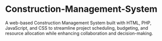 # Construction-Management-System
 A web-based Construction Management System built with HTML, PHP, JavaScript, and CSS to streamline project scheduling, budgeting, and resource allocation while enhancing collaboration and decision-making.
